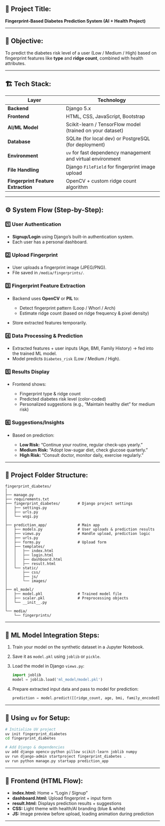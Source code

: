 

## 🧠 Project Title:

**Fingerprint-Based Diabetes Prediction System (AI + Health Project)**

---

## 🎯 Objective:

To predict the diabetes risk level of a user (Low / Medium / High) based on fingerprint features like **type** and **ridge count**, combined with health attributes.

---

## 🏗️ Tech Stack:

| Layer                              | Technology                                                  |
| ---------------------------------- | ----------------------------------------------------------- |
| **Backend**                        | Django 5.x                                                  |
| **Frontend**                       | HTML, CSS, JavaScript, Bootstrap                            |
| **AI/ML Model**                    | Scikit-learn / TensorFlow model (trained on your dataset)   |
| **Database**                       | SQLite (for local dev) or PostgreSQL (for deployment)       |
| **Environment**                    | `uv` for fast dependency management and virtual environment |
| **File Handling**                  | Django `FileField` for fingerprint image upload             |
| **Fingerprint Feature Extraction** | OpenCV + custom ridge count algorithm                       |

---

## ⚙️ System Flow (Step-by-Step):

### **1️⃣ User Authentication**

* **Signup/Login** using Django’s built-in authentication system.
* Each user has a personal dashboard.

### **2️⃣ Upload Fingerprint**

* User uploads a fingerprint image (JPEG/PNG).
* File saved in `/media/fingerprints/`.

### **3️⃣ Fingerprint Feature Extraction**

* Backend uses **OpenCV** or **PIL** to:

  * Detect fingerprint pattern (Loop / Whorl / Arch)
  * Estimate ridge count (based on ridge frequency & pixel density)
* Store extracted features temporarily.

### **4️⃣ Data Processing & Prediction**

* Extracted features + user inputs (Age, BMI, Family History) → fed into the trained ML model.
* Model predicts `Diabetes_risk` (Low / Medium / High).

### **5️⃣ Results Display**

* Frontend shows:

  * Fingerprint type & ridge count
  * Predicted diabetes risk level (color-coded)
  * Personalized suggestions (e.g., “Maintain healthy diet” for medium risk)

### **6️⃣ Suggestions/Insights**

* Based on prediction:

  * **Low Risk:** “Continue your routine, regular check-ups yearly.”
  * **Medium Risk:** “Adopt low-sugar diet, check glucose quarterly.”
  * **High Risk:** “Consult doctor, monitor daily, exercise regularly.”

---

## 🧩 Project Folder Structure:

```
fingerprint_diabetes/
│
├── manage.py
├── requirements.txt
├── fingerprint_diabetes/        # Django project settings
│   ├── settings.py
│   ├── urls.py
│   └── wsgi.py
│
├── prediction_app/              # Main app
│   ├── models.py                # User uploads & prediction results
│   ├── views.py                 # Handle upload, prediction logic
│   ├── urls.py
│   ├── forms.py                 # Upload form
│   ├── templates/
│   │   ├── index.html
│   │   ├── login.html
│   │   ├── dashboard.html
│   │   ├── result.html
│   └── static/
│       ├── css/
│       ├── js/
│       └── images/
│
├── ml_model/
│   ├── model.pkl                # Trained model file
│   ├── scaler.pkl               # Preprocessing objects
│   └── __init__.py
│
└── media/
    └── fingerprints/
```

---

## 🧠 ML Model Integration Steps:

1. Train your model on the synthetic dataset in a Jupyter Notebook.
2. Save it as `model.pkl` using `joblib` or `pickle`.
3. Load the model in Django `views.py`:

   ```python
   import joblib
   model = joblib.load('ml_model/model.pkl')
   ```
4. Prepare extracted input data and pass to model for prediction:

   ```python
   prediction = model.predict([[ridge_count, age, bmi, family_encoded]])
   ```

---

## 🧰 Using `uv` for Setup:

```bash
# Initialize UV project
uv init fingerprint_diabetes
cd fingerprint_diabetes

# Add Django & dependencies
uv add django opencv-python pillow scikit-learn joblib numpy
uv run django-admin startproject fingerprint_diabetes .
uv run python manage.py startapp prediction_app
```

---

## 🎨 Frontend (HTML Flow):

* **index.html:** Home + “Login / Signup”
* **dashboard.html:** Upload fingerprint + input form
* **result.html:** Displays prediction results + suggestions
* **CSS:** Light theme with health/AI branding (blue & white)
* **JS:** Image preview before upload, loading animation during prediction

---
